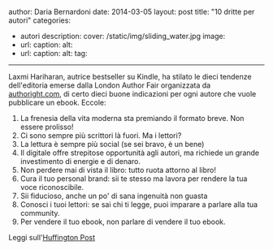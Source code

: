 author: Daria Bernardoni
date: 2014-03-05
layout: post
title: "10 dritte per autori"
categories:
- autori
description:
cover: /static/img/sliding_water.jpg
image: 
- url:
  caption:
  alt:
- url:
  caption:
  alt:
tag:
---
Laxmi Hariharan, autrice bestseller su Kindle, ha stilato le dieci tendenze dell'editoria emerse dalla London Author Fair organizzata da [authoright.com](authoright.com), di certo dieci buone indicazioni per ogni autore che vuole pubblicare un ebook. Eccole: 

1. La frenesia della vita moderna sta premiando il formato breve. Non essere prolisso!
2. Ci sono sempre più scrittori là fuori. Ma i lettori?
3. La lettura è sempre più social (se sei bravo, è un bene)
4. Il digitale offre strepitose opportunità agli autori, ma richiede un grande investimento di energie e di denaro.
5. Non perdere mai di vista il libro: tutto ruota attorno al libro!
6. Cura il tuo personal brand: sii te stesso ma lavora per rendere la tua voce riconoscibile.
7. Sii fiducioso, anche un po' di sana ingenuità non guasta
8. Conosci i tuoi lettori: se sai chi ti legge, puoi imparare a parlare alla tua community.
9. Per vendere il tuo ebook, non parlare di vendere il tuo ebook. 

Leggi sull'[Huffington Post](http://www.huffingtonpost.co.uk/londonbombay-return/ten-publishing-trends-an-indie-authors-take_b_4884676.html)


